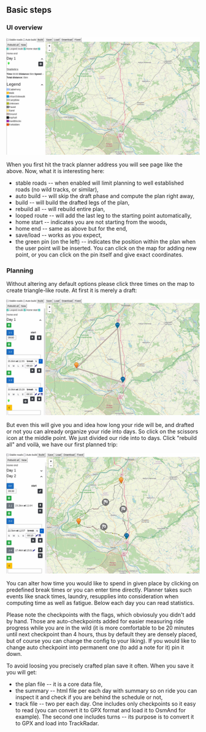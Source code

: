 ## Basic steps

### UI overview

![Program overview](images/overview.jpg)

When you first hit the track planner address you will see page like the above. Now, what it is interesting here:

* stable roads -- when enabled will limit planning to well established roads (no wild tracks, or similar),
* auto build -- will skip the draft phase and compute the plan right away,
* build -- will build the drafted legs of the plan,
* rebuild all -- will rebuild entire plan,
* looped route -- will add the last leg to the starting point automatically,
* home start -- indicates you are not starting from the woods,
* home end -- same as above but for the end,
* save/load -- works as you expect,
* the green pin (on the left) -- indicates the position within the plan when the user point will be inserted.
You can click on the map for adding new point, or you can click on the pin itself and give exact coordinates.

### Planning

Without altering any default options please click three times on the map to create triangle-like route. At first it is merely a draft:

![Draft plan](images/draft.jpg)

But even this will give you and idea how long your ride will be, and drafted or not you can already organize your ride into days.
So click on the scissors icon at the middle point. We just divided our ride into to days. Click "rebuild all" and voilà, we have
our first planned trip:

![Computed plan](images/computed.jpg)

You can alter how time you would like to spend in given place by clicking on predefined break times or you can enter time directly.
Planner takes such events like snack times, laundry, resupplies into consideration when computing time as well as fatigue. Below each day
you can read statistics.

Please note the checkpoints with the flags, which obviosuly you didn't add by hand. Those are auto-checkpoints added for easier measuring
ride progress while you are in the wild (it is more comfortable to be 20 minutes until next checkpoint than 4 hours, thus by default they are
densely placed, but of course you can change the config to your liking). If you would like to change auto checkpoint into permanent one (to add
a note for it) pin it down.

To avoid loosing you precisely crafted plan save it often. When you save it you will get:
* the plan file -- it is a core data file, 
* the summary -- html file per each day with summary so on ride you can inspect it and check if you are behind the schedule or not,
* track file -- two per each day. One includes only checkpoints so it easy to read (you can convert it to GPX format and load it to OsmAnd
for example). The second one includes turns -- its purpose is to convert it to GPX and load into TrackRadar.


